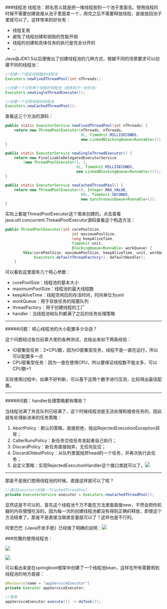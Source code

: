 ###线程池
线程池：顾名思义就是把一堆线程放到一个池子里面去。使用线程的时候不需要创建直接从池子里面拿一个，用完之后不需要释放线程，直接放回池子里就可以了。这样带来的好处有：
- 线程复用
- 避免了线程创建和销毁的性能开销
- 线程的创建和具体任务的执行是完全分开的
- ...

Java自JDK1.5以后便推出了创建线程池的几种方式，根据不同的场景要求可以创建不同的线程池：
```java
//创建一个固定线程数的线程池
Executors.newFixedThreadPool(int nThreads);

//创建一个只有单个线程的线程池（顺序执行一些任务）
Executors.newSingleThreadExecutor();

//创建一个无限线程的线程池
Executors.newCachedThreadPool();
```


查看这三个方法的源码：
```java
public static ExecutorService newFixedThreadPool(int nThreads) {
    return new ThreadPoolExecutor(nThreads, nThreads,
                                  0L, TimeUnit.MILLISECONDS,
                                  new LinkedBlockingQueue<Runnable>());
}
```

```java
public static ExecutorService newSingleThreadExecutor() {
    return new FinalizableDelegatedExecutorService
        (new ThreadPoolExecutor(1, 1,
                                0L, TimeUnit.MILLISECONDS,
                                new LinkedBlockingQueue<Runnable>()));
}
```

```java
public static ExecutorService newCachedThreadPool() {
    return new ThreadPoolExecutor(0, Integer.MAX_VALUE,
                                  60L, TimeUnit.SECONDS,
                                  new SynchronousQueue<Runnable>());
}
```

实际上都是ThreadPoolExecutor这个类来创建的。点击查看java.util.concurrent.ThreadPoolExecutor源码查看这个构造方法：
```java
public ThreadPoolExecutor(int corePoolSize,
                              int maximumPoolSize,
                              long keepAliveTime,
                              TimeUnit unit,
                              BlockingQueue<Runnable> workQueue) {
        this(corePoolSize, maximumPoolSize, keepAliveTime, unit, workQueue,
             Executors.defaultThreadFactory(), defaultHandler);
    }
```
可以看到这里面有几个核心参数：
- corePoolSize：线程池的基本大小
- maximumPoolSize：线程池的最大线程数
- keepAliveTime：线程空闲后的存活时间，时间单位为unit
- workQueue：用于存放任务的阻塞队列
- threadFactory：用于创建线程的工厂
- handler：当线程池和队列都满了之后的任务处理策略

***
#####问题：核心线程池的大小配置多少合适？

这个问题经过各位前辈大佬的各种测试，总结出来如下两条经验：
* IO密集型任务：2*CPU数，因为IO密集型任务，线程不是一直在运行，所以可以配置多一点
* CPU密集型任务：因为一直在使用CPU，所以要保证线程数不能太多，可以CPU数+1

实际使用过程中，如果不好判断，可以基于这两个数字进行压测，比较得出最佳配置。

***
#####问题：handler处理策略都有哪些？

当线程池满了并且队列已经满了，这个时候线程池是无法处理和接收任务的，因此就有处理新进来的任务策略：
1. AbortPolicy：默认的策略，直接拒绝，抛出RejectedExecutionException异常；
2. CallerRunsPolicy：新任务交给任务发起者自己执行；
3. DiscardPolicy：新任务直接抛弃，无任何反应；
4. DiscardOldestPolicy：从队列里面抛弃head的一个任务，并再次执行此任务；
5. 自定义策略：实现RejectedExecutionHandler这个接口类就可以了。![](CallerRunsPolicy.png)
***

那是不是我们想用线程池的时候，直接这样就可以了呢？
```java
//通过Executors创建一个CachedThreadPool
private ExecutorService executor = Executors.newCachedThreadPool();

```
显然这是不可以的，首先这个线程池千万不能在方法里面直接new，不然会把你机器的内存慢慢吃没的。因为每一次的创建线程池都没有得到正确的释放，即使这个方法结束了。那是不是直接当做类变量就可以了？这样也是不行的。

阿里巴巴《Java开发手册》已经做了明确的说明：![](ali_executors.png)

###优雅的使用线程池：

![](executors.png)


![](ExecutorsConfig.png)

可以看出来是在springboot框架中创建了一个线程池bean，这样在所有需要用到线程池的地方直接：
```java
@Resource(name = "appServiceExecutor")
private Executor appServiceExecutor;

//使用
appServiceExecutor.execute(() -> doTask());
```




